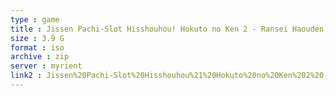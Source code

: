 ```yaml
---
type : game
title : Jissen Pachi-Slot Hisshouhou! Hokuto no Ken 2 - Ransei Haouden - Tenha no Shou (Japan)
size : 3.9 G
format : iso
archive : zip
server : myrient
link2 : Jissen%20Pachi-Slot%20Hisshouhou%21%20Hokuto%20no%20Ken%202%20-%20Ransei%20Haouden%20-%20Tenha%20no%20Shou%20%28Japan%29
---
```

